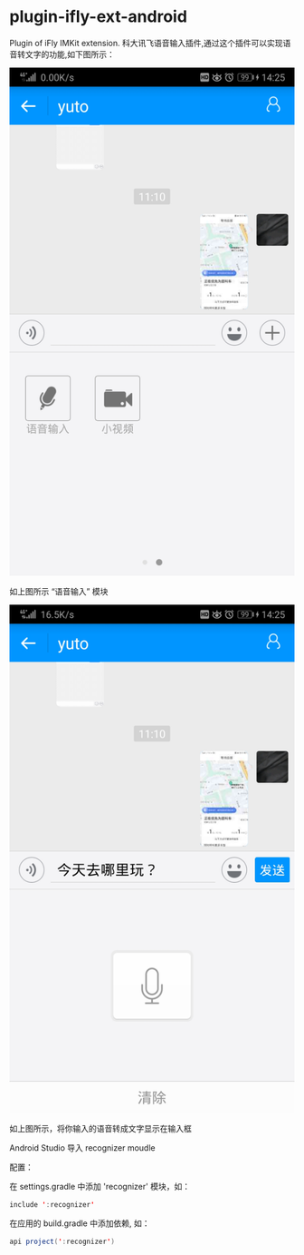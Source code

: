 # plugin-ifly-ext-android

Plugin of iFly IMKit extension. 科大讯飞语音输入插件,通过这个插件可以实现语音转文字的功能,如下图所示：

![](./images/image1.jpg)

如上图所示 “语音输入” 模块

![](./images/image2.jpg)

如上图所示，将你输入的语音转成文字显示在输入框

Android Studio 导入 recognizer moudle 

配置：

在 settings.gradle 中添加 'recognizer' 模块，如：

``` java
include ':recognizer'
```

在应用的 build.gradle 中添加依赖, 如：

``` java
api project(':recognizer')
```



